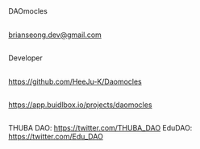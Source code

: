 ## <PROJECT NAME>
DAOmocles

## <Used Email in Buidlbox>
brianseong.dev@gmail.com

## <YOUR ROLE ON THE TEAM>
Developer

## <LINK TO THE PROJECT REPOSITORY>
https://github.com/HeeJu-K/Daomocles

## <LINK TO BUIDLBOX SUBMISSION>
https://app.buidlbox.io/projects/daomocles

## <ANY LINKS TO YOUR SOCIALS THAT YOU WANT PEOPLE TO SEE WHO MIGHT COME ACROSS YOUR SUBMISSION IN THE FUTURE>
THUBA DAO: https://twitter.com/THUBA_DAO
EduDAO: https://twitter.com/Edu_DAO